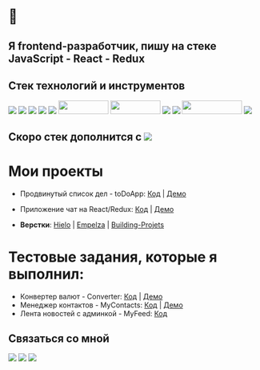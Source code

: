 # 👋 
## Я frontend-разработчик, пишу на стеке JavaScript - React - Redux

<!--
**lors08-08/lors08-08** is a ✨ _special_ ✨ repository because its `README.md` (this file) appears on your GitHub profile.

Here are some ideas to get you started:

- 🔭 I’m currently working on ...
- 🌱 I’m currently learning ...
- 👯 I’m looking to collaborate on ...
- 🤔 I’m looking for help with ...
- 💬 Ask me about ...
- 📫 How to reach me: ...
- 😄 Pronouns: ...
- ⚡ Fun fact: ...
-->

## Cтек технологий и инструментов 

![](https://img.shields.io/badge/javascript%20-%23323330.svg?&style=for-the-badge&logo=javascript&logoColor=%23F7DF1E)
![](https://img.shields.io/badge/react%20-%2320232a.svg?&style=for-the-badge&logo=react&logoColor=%2361DAFB)
![](https://img.shields.io/badge/redux%20-%23593d88.svg?&style=for-the-badge&logo=redux&logoColor=white)
![](https://img.shields.io/badge/react_router%20-CA4245.svg?&style=for-the-badge&logo=react-router&logoColor=white)
![](https://img.shields.io/badge/bootstrap%20-%23563D7C.svg?&style=for-the-badge&logo=bootstrap&logoColor=white)
<img src="https://camo.githubusercontent.com/2c35078344be480c144d239355446838b6e63cfbbf650077a209262728ba3440/68747470733a2f2f696d672e736869656c64732e696f2f62616467652f4769742d626c61636b3f7374796c653d666c61742d737175617265266c6f676f3d676974" width="100" height="27">
<img src="https://camo.githubusercontent.com/1f11106396efd0b619f5497783ec2c078946acdeb1cc5e872b07baf8af40baf8/68747470733a2f2f696d672e736869656c64732e696f2f62616467652f50726574746965722d626c61636b3f7374796c653d666c61742d737175617265266c6f676f3d7072657474696572" width="100" height="27">
![](https://img.shields.io/badge/html5%20-%23E34F26.svg?&style=for-the-badge&logo=html5&logoColor=white)
![](https://img.shields.io/badge/css-%23239120.svg?&style=for-the-badge&logo=css3&logoColor=white)
<img src="https://cdn.icon-icons.com/icons2/2530/PNG/512/jetbrains_webstorm_button_icon_151873.png" width="120" height="27">
![](https://img.shields.io/badge/windows-0078D6?logo=windows&logoColor=white&style=for-the-badge)  

## Скоро стек дополнится с ![](https://img.shields.io/badge/styled_components%20-DB7093.svg?&style=for-the-badge&logo=styled-components&logoColor=white)

# Мои проекты

* Продвинутый список дел - toDoApp: [Код](https://github.com/lors08-08/to-do-app) | [Демо](https://to-do-app-lors.herokuapp.com/)  

* Приложение чат на React/Redux: [Код](https://github.com/lors08-08/chat-telegram) | [Демо](https://chat-app-lors.herokuapp.com/)  

* **Верстки**: [Hielo](https://lors08-08.github.io/hielo/) | [Empelza](https://lors08-08.github.io/empelza/) | [Building-Projets](https://lors08-08.github.io/building-projects/)

# Тестовые задания, которые я выполнил:
* Конвертер валют - Converter: [Код](https://github.com/lors08-08/converter) | [Демо](https://converter-lors.herokuapp.com/)
* Менеджер контактов - MyContacts: [Код](https://github.com/lors08-08/contactsmanager-hh) | [Демо](https://contactsmanager-lors.herokuapp.com/l)
* Лента новостей с админкой - MyFeed: [Код](https://github.com/lors08-08/spaprofilancegroup-testhh)

## Связаться со мной

[![](https://img.shields.io/badge/WHATSAPP-25D366?&style=for-the-badge&logo=whatsapp&logoColor=white&&s=250)](https://wa.me/79389077810)
[![](https://img.shields.io/badge/telegram-D14836?color=2CA5E0&style=for-the-badge&logo=telegram&logoColor=white&&s=250)](https://t-do.ru/thels8)
[![](https://img.shields.io/badge/instagram-%23E4405F.svg?&style=for-the-badge&logo=instagram&logoColor=white&&s=250)](https://instagram.com/lors.08?=nametag)





